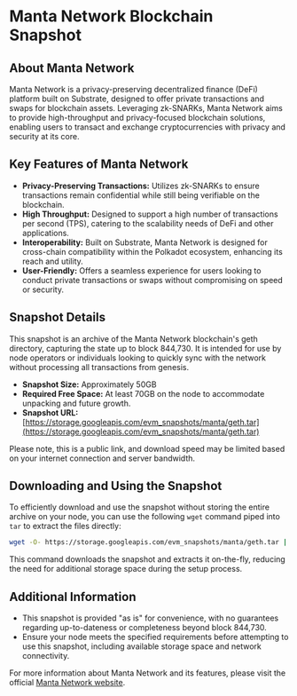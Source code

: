 # Manta Network Blockchain Snapshot

## About Manta Network

Manta Network is a privacy-preserving decentralized finance (DeFi) platform built on Substrate, designed to offer private transactions and swaps for blockchain assets. Leveraging zk-SNARKs, Manta Network aims to provide high-throughput and privacy-focused blockchain solutions, enabling users to transact and exchange cryptocurrencies with privacy and security at its core.

## Key Features of Manta Network

- **Privacy-Preserving Transactions:** Utilizes zk-SNARKs to ensure transactions remain confidential while still being verifiable on the blockchain.
- **High Throughput:** Designed to support a high number of transactions per second (TPS), catering to the scalability needs of DeFi and other applications.
- **Interoperability:** Built on Substrate, Manta Network is designed for cross-chain compatibility within the Polkadot ecosystem, enhancing its reach and utility.
- **User-Friendly:** Offers a seamless experience for users looking to conduct private transactions or swaps without compromising on speed or security.

## Snapshot Details

This snapshot is an archive of the Manta Network blockchain's geth directory, capturing the state up to block 844,730. It is intended for use by node operators or individuals looking to quickly sync with the network without processing all transactions from genesis.

- **Snapshot Size:** Approximately 50GB
- **Required Free Space:** At least 70GB on the node to accommodate unpacking and future growth.
- **Snapshot URL:** [https://storage.googleapis.com/evm_snapshots/manta/geth.tar](https://storage.googleapis.com/evm_snapshots/manta/geth.tar)

Please note, this is a public link, and download speed may be limited based on your internet connection and server bandwidth.

## Downloading and Using the Snapshot

To efficiently download and use the snapshot without storing the entire archive on your node, you can use the following `wget` command piped into `tar` to extract the files directly:

```bash
wget -O- https://storage.googleapis.com/evm_snapshots/manta/geth.tar | tar -xv
```

This command downloads the snapshot and extracts it on-the-fly, reducing the need for additional storage space during the setup process.

## Additional Information
- This snapshot is provided "as is" for convenience, with no guarantees regarding up-to-dateness or completeness beyond block 844,730.
- Ensure your node meets the specified requirements before attempting to use this snapshot, including available storage space and network connectivity.

For more information about Manta Network and its features, please visit the official [Manta Network website](https://manta.network/).

